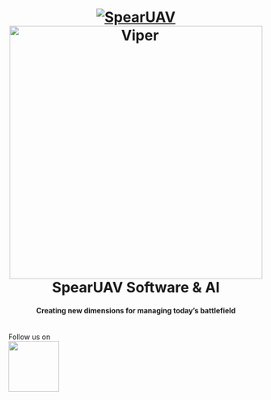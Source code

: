 <h1 align="center">
  <a name="logo" href="https://spearuav.com/"><img src="https://spearuav.com/wp-content/themes/Spear/images/about-logo.png" alt="SpearUAV"></a>
  <br />
  <a href="https://spearuav.com/"><img src="https://spearuav.com/wp-content/uploads/2022/10/220815.2124.png" alt="Viper" width=500></a>
  <br />
  SpearUAV Software & AI
  <br />
  <h4 align="center">Creating new dimensions for managing today’s battlefield</h4>
  <br />
  Follow us on
  <br />
  <a href="https://www.linkedin.com/company/spearuav/">
    <img src="https://upload.wikimedia.org/wikipedia/commons/thumb/8/80/LinkedIn_Logo_2013.svg/1280px-LinkedIn_Logo_2013.svg.png" width=100>
  </a>
</h1>

